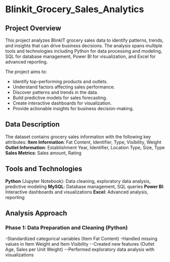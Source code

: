 # Blinkit_Grocery_Sales_Analytics

## Project Overview
This project analyzes BlinkIT grocery sales data to identify patterns, trends, and insights that can drive business decisions. The analysis spans multiple tools and technologies including Python for data processing and modeling, SQL for database management, Power BI for visualization, and Excel for advanced reporting.

The project aims to:
- Identify top-performing products and outlets.
- Understand factors affecting sales performance.
- Discover patterns and trends in the data.
- Build predictive models for sales forecasting.
- Create interactive dashboards for visualization.
- Provide actionable insights for business decision-making.

## Data Description
The dataset contains grocery sales information with the following key attributes:
**Item Information**: Fat Content, Identifier, Type, Visibility, Weight
**Outlet Information**: Establishment Year, Identifier, Location Type, Size, Type
**Sales Metrics**: Sales amount, Rating

## Tools and Technologies
**Python** (Jupyter Notebook): Data cleaning, exploratory data analysis, predictive modeling
**MySQL**: Database management, SQL queries
**Power BI**: Interactive dashboards and visualizations
**Excel**: Advanced analysis, reporting

## Analysis Approach

### Phase 1: Data Preparation and Cleaning (Python)
-Standardized categorical variables (Item Fat Content)
-Handled missing values in Item Weight and Item Visibility
--Created new features (Outlet Age, Sales per Unit Weight)
--Performed exploratory data analysis with visualizations

